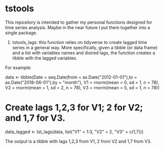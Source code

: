 # tstools
This repository is intended to gather my personal functions designed for time series analysis. Maybe in the near future I put them together into a single package.

1. tstools_lags: this function relies on tidyverse to create lagged time series in a general way. More specifically, given a tibble (or data frame) and a list with variables names and disired lags, the function creates a tibble with the lagged variables.

For example: 


data <- tibble(Date = seq.Date(from = as.Date("2012-01-01"),to = as.Date("2018-06-01"),by = "month"),
V1 = rnorm(mean = 0, sd = 1, n = 78),
V2 = rnorm(mean = 1, sd = 2, n = 78),
V3 = rnorm(mean = 5, sd = 1, n = 78))

# Create lags 1,2,3 for V1; 2 for V2; and 1,7 for V3.

data_lagged <- tst_lags(data, list("V1" = 1:3, "V2" = 2, "V3" = c(1,7)))

The output is a tibble with lags 1,2,3 from V1, 2 from V2 and 1,7 from V3. 
